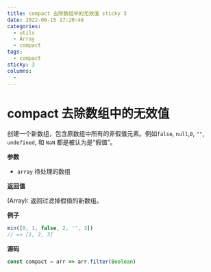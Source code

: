 ```yaml
---
title: compact 去除数组中的无效值 sticky 3
date: 2022-06-15 17:20:46
categories: 
  - utils
  - Array
  - compact
tags: 
  - compact
sticky: 3
columns: 
  - 
---
```

# compact 去除数组中的无效值

创建一个新数组，包含原数组中所有的非假值元素。例如`false`, `null`,`0`, `""`, `undefined`, 和 `NaN` 都是被认为是“假值”。

**参数**

- `array` 待处理的数组

**返回值**

(Array): 返回过滤掉假值的新数组。

**例子**

```js
min([0, 1, false, 2, '', 3])
// => [1, 2, 3]
```

**源码**

```js
const compact = arr => arr.filter(Boolean)
```
